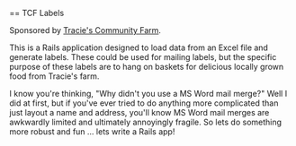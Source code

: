 == TCF Labels

Sponsored by [Tracie's Community Farm][tracies_farm].

This is a Rails application designed to load data from an Excel file
and generate labels. These could be used for mailing labels, but the
specific purpose of these labels are to hang on baskets for delicious
locally grown food from Tracie's farm.

I know you're thinking, "Why didn't you use a MS Word mail merge?"
Well I did at first, but if you've ever tried to do anything more complicated
than just layout a name and address, you'll know MS Word mail merges are
awkwardly limited and ultimately annoyingly fragile. So lets do something
more robust and fun ... lets write a Rails app!


[tracies_farm]: http://www.traciesfarm.com/

